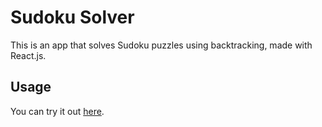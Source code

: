 # Sudoku Solver

This is an app that solves Sudoku puzzles using backtracking, made with React.js.

## Usage

You can try it out [here](https://vladciocoiu.github.io/Sudoku-Solver).
